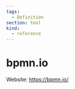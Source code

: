 ```yaml
---
tags:
  - Definition
section: tool
kind:
  - reference
---
```

# bpmn.io

Website: <https://bpmn.io/>